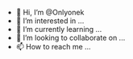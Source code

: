 - 👋 Hi, I’m @Onlyonek
- 👀 I’m interested in ...
- 🌱 I’m currently learning ...
- 💞️ I’m looking to collaborate on ...
- 📫 How to reach me ...

<!---
Onlyonek/Onlyonek is a ✨ special ✨ repository because its `README.md` (this file) appears on your GitHub profile.
You can click the Preview link to take a look at your changes.
--->
